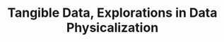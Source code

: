 ---
title: Tangible Data, Explorations in Data Physicalization
conference: TEI'16
year: 2016
organizer: Trevor Hogan, Eva Hornecker, Simon Stusak, Yvonne Jansen, Jason Alexander, Andrew Vande Moere, Uta Hinrichs, and Kieran Nolan
header_image: "uploads/header-collage-TEI-workshop1.jpg"
---